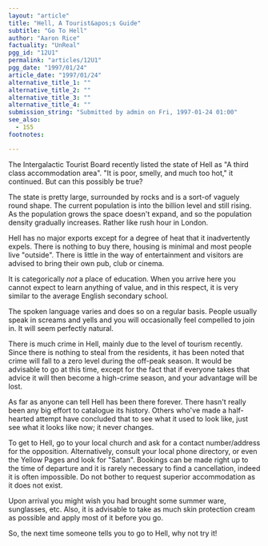 ```yaml
---
layout: "article"
title: "Hell, A Tourist&apos;s Guide"
subtitle: "Go To Hell"
author: "Aaron Rice"
factuality: "UnReal"
pgg_id: "12U1"
permalink: "articles/12U1"
pgg_date: "1997/01/24"
article_date: "1997/01/24"
alternative_title_1: ""
alternative_title_2: ""
alternative_title_3: ""
alternative_title_4: ""
submission_string: "Submitted by admin on Fri, 1997-01-24 01:00"
see_also:
  - 1S5
footnotes: 

---
```

<div>
<p>The Intergalactic Tourist Board recently listed the state of Hell as "A third class accommodation area". "It is poor, smelly, and much too hot," it continued. But can this possibly be true?</p>
<p>The state is pretty large, surrounded by rocks and is a sort-of vaguely round shape. The current population is into the billion level and still rising. As the population grows the space doesn't expand, and so the population density gradually increases. Rather like rush hour in London.</p>
<p>Hell has no major exports except for a degree of heat that it inadvertently expels. There is nothing to buy there, housing is minimal and most people live "outside". There is little in the way of entertainment and visitors are advised to bring their own pub, club or cinema.</p>
<p>It is categorically <em>not</em> a place of education. When you arrive here you cannot expect to learn anything of value, and in this respect, it is very similar to the average English secondary school.</p>
<p>The spoken language varies and does so on a regular basis. People usually speak in screams and yells and you will occasionally feel compelled to join in. It will seem perfectly natural.</p>
<p>There is much crime in Hell, mainly due to the level of tourism recently. Since there is nothing to steal from the residents, it has been noted that crime will fall to a zero level during the off-peak season. It would be advisable to go at this time, except for the fact that if everyone takes that advice it will then become a high-crime season, and your advantage will be lost.</p>
<p>As far as anyone can tell Hell has been there forever. There hasn't really been any big effort to catalogue its history. Others who've made a half-hearted attempt have concluded that to see what it used to look like, just see what it looks like now; it never changes.</p>
<p>To get to Hell, go to your local church and ask for a contact number/address for the opposition. Alternatively, consult your local phone directory, or even the Yellow Pages and look for "Satan". Bookings can be made right up to the time of departure and it is rarely necessary to find a cancellation, indeed it is often impossible. Do not bother to request superior accommodation as it does not exist.</p>
<p>Upon arrival you might wish you had brought some summer ware, sunglasses, etc. Also, it is advisable to take as much skin protection cream as possible and apply most of it before you go.</p>
<p>So, the next time someone tells you to go to Hell, why not try it!</p>
</div>
